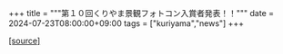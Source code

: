+++
title = """第１０回くりやま景観フォトコン入賞者発表！！"""
date = 2024-07-23T08:00:00+09:00
tags = ["kuriyama","news"]
+++


[[source]](https://www.town.kuriyama.hokkaido.jp/soshiki/48/670.html)
